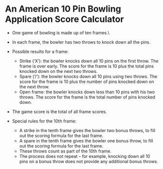 
# An American 10 Pin Bowling Application Score Calculator

- One game of bowling is made up of ten frames.\
- In each frame, the bowler has two throws to knock down all the pins.
- Possible results for a frame:
    - Strike (‘X’): the bowler knocks down all 10 pins on the first throw.
    The frame is over early. The score for the frame is 10 plus the total pins knocked
    down on the next two throws.
    - Spare (‘/’): the bowler knocks down all 10 pins using two throws.
    The score for the frame is 10 plus the number of pins knocked down on the next
    throw.
    - Open frame: the bowler knocks down less than 10 pins with his two throws. The score
    for the frame is the total number of pins knocked down.

- The game score is the total of all frame scores.
- Special rules for the 10th frame:
    - A strike in the tenth frame gives the bowler two bonus throws, to fill out the scoring
    formula for the last frame.
    - A spare in the tenth frame gives the bowler one bonus throw, to fill out the scoring
    formula for the last frame.
    - These throws count as part of the 10th frame.
    - The process does not repeat – for example, knocking down all 10 pins on a bonus
    throw does not provide any additional bonus throws.
